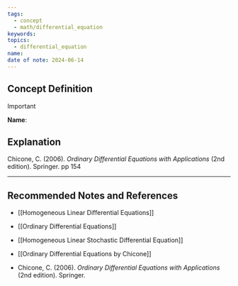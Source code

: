 ```yaml
---
tags:
  - concept
  - math/differential_equation
keywords: 
topics:
  - differential_equation
name: 
date of note: 2024-06-14
---
```


## Concept Definition

>[!important]
>**Name**: 



## Explanation


Chicone, C. (2006). _Ordinary Differential Equations with Applications_ (2nd edition). Springer. pp 154



-----------
##  Recommended Notes and References


- [[Homogeneous Linear Differential Equations]]
- [[Ordinary Differential Equations]]

- [[Homogeneous Linear Stochastic Differential Equation]]

- [[Ordinary Differential Equations by Chicone]]
- Chicone, C. (2006). _Ordinary Differential Equations with Applications_ (2nd edition). Springer.